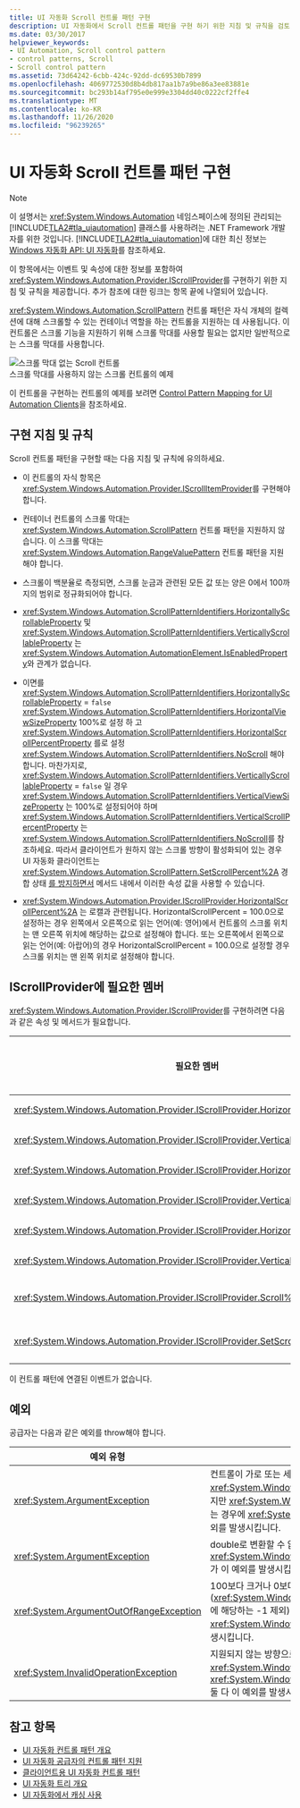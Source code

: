 ```yaml
---
title: UI 자동화 Scroll 컨트롤 패턴 구현
description: UI 자동화에서 Scroll 컨트롤 패턴을 구현 하기 위한 지침 및 규칙을 검토 합니다. IScrollProvider 인터페이스에 필요한 멤버를 참조 하십시오.
ms.date: 03/30/2017
helpviewer_keywords:
- UI Automation, Scroll control pattern
- control patterns, Scroll
- Scroll control pattern
ms.assetid: 73d64242-6cbb-424c-92dd-dc69530b7899
ms.openlocfilehash: 4069772530d8b4db817aa1b7a9be86a3ee83881e
ms.sourcegitcommit: bc293b14af795e0e999e3304dd40c0222cf2ffe4
ms.translationtype: MT
ms.contentlocale: ko-KR
ms.lasthandoff: 11/26/2020
ms.locfileid: "96239265"
---
```

# <a name="implementing-the-ui-automation-scroll-control-pattern"></a>UI 자동화 Scroll 컨트롤 패턴 구현

> [!NOTE]
> 이 설명서는 <xref:System.Windows.Automation> 네임스페이스에 정의된 관리되는 [!INCLUDE[TLA2#tla_uiautomation](../../../includes/tla2sharptla-uiautomation-md.md)] 클래스를 사용하려는 .NET Framework 개발자를 위한 것입니다. [!INCLUDE[TLA2#tla_uiautomation](../../../includes/tla2sharptla-uiautomation-md.md)]에 대한 최신 정보는 [Windows 자동화 API: UI 자동화](/windows/win32/winauto/entry-uiauto-win32)를 참조하세요.  
  
 이 항목에서는 이벤트 및 속성에 대한 정보를 포함하여 <xref:System.Windows.Automation.Provider.IScrollProvider>를 구현하기 위한 지침 및 규칙을 제공합니다. 추가 참조에 대한 링크는 항목 끝에 나열되어 있습니다.  
  
 <xref:System.Windows.Automation.ScrollPattern> 컨트롤 패턴은 자식 개체의 컬렉션에 대해 스크롤할 수 있는 컨테이너 역할을 하는 컨트롤을 지원하는 데 사용됩니다. 이 컨트롤은 스크롤 기능을 지원하기 위해 스크롤 막대를 사용할 필요는 없지만 일반적으로는 스크롤 막대를 사용합니다.  
  
 ![스크롤 막대 없는 Scroll 컨트롤](./media/uia-scrollpattern-without-scrollbars.PNG "UIA_ScrollPattern_Without_Scrollbars")  
스크롤 막대를 사용하지 않는 스크롤 컨트롤의 예제  
  
 이 컨트롤을 구현하는 컨트롤의 예제를 보려면 [Control Pattern Mapping for UI Automation Clients](control-pattern-mapping-for-ui-automation-clients.md)을 참조하세요.  
  
<a name="Implementation_Guidelines_and_Conventions"></a>

## <a name="implementation-guidelines-and-conventions"></a>구현 지침 및 규칙  

 Scroll 컨트롤 패턴을 구현할 때는 다음 지침 및 규칙에 유의하세요.  
  
- 이 컨트롤의 자식 항목은 <xref:System.Windows.Automation.Provider.IScrollItemProvider>를 구현해야 합니다.  
  
- 컨테이너 컨트롤의 스크롤 막대는 <xref:System.Windows.Automation.ScrollPattern> 컨트롤 패턴을 지원하지 않습니다. 이 스크롤 막대는 <xref:System.Windows.Automation.RangeValuePattern> 컨트롤 패턴을 지원해야 합니다.  
  
- 스크롤이 백분율로 측정되면, 스크롤 눈금과 관련된 모든 값 또는 양은 0에서 100까지의 범위로 정규화되어야 합니다.  
  
- <xref:System.Windows.Automation.ScrollPatternIdentifiers.HorizontallyScrollableProperty> 및 <xref:System.Windows.Automation.ScrollPatternIdentifiers.VerticallyScrollableProperty> 는 <xref:System.Windows.Automation.AutomationElement.IsEnabledProperty>와 관계가 없습니다.  
  
- 이면를 <xref:System.Windows.Automation.ScrollPatternIdentifiers.HorizontallyScrollableProperty>  =  `false` <xref:System.Windows.Automation.ScrollPatternIdentifiers.HorizontalViewSizeProperty> 100%로 설정 하 고 <xref:System.Windows.Automation.ScrollPatternIdentifiers.HorizontalScrollPercentProperty> 를로 설정 <xref:System.Windows.Automation.ScrollPatternIdentifiers.NoScroll> 해야 합니다. 마찬가지로, <xref:System.Windows.Automation.ScrollPatternIdentifiers.VerticallyScrollableProperty> = `false` 일 경우 <xref:System.Windows.Automation.ScrollPatternIdentifiers.VerticalViewSizeProperty> 는 100%로 설정되어야 하며 <xref:System.Windows.Automation.ScrollPatternIdentifiers.VerticalScrollPercentProperty> 는 <xref:System.Windows.Automation.ScrollPatternIdentifiers.NoScroll>를 참조하세요. 따라서 클라이언트가 원하지 않는 스크롤 방향이 활성화되어 있는 경우 UI 자동화 클라이언트는 <xref:System.Windows.Automation.ScrollPattern.SetScrollPercent%2A> 경합 상태 [를 방지하면서](https://support.microsoft.com/default.aspx?scid=kb;en-us;317723) 메서드 내에서 이러한 속성 값을 사용할 수 있습니다.  
  
- <xref:System.Windows.Automation.Provider.IScrollProvider.HorizontalScrollPercent%2A> 는 로캘과 관련됩니다. HorizontalScrollPercent = 100.0으로 설정하는 경우 왼쪽에서 오른쪽으로 읽는 언어(예: 영어)에서 컨트롤의 스크롤 위치는 맨 오른쪽 위치에 해당하는 값으로 설정해야 합니다. 또는 오른쪽에서 왼쪽으로 읽는 언어(예: 아랍어)의 경우 HorizontalScrollPercent = 100.0으로 설정할 경우 스크롤 위치는 맨 왼쪽 위치로 설정해야 합니다.  
  
<a name="Required_Members_for_IScrollProvider"></a>

## <a name="required-members-for-iscrollprovider"></a>IScrollProvider에 필요한 멤버  

 <xref:System.Windows.Automation.Provider.IScrollProvider>를 구현하려면 다음과 같은 속성 및 메서드가 필요합니다.  
  
|필요한 멤버|멤버 형식|참고|  
|---------------------|-----------------|-----------|  
|<xref:System.Windows.Automation.Provider.IScrollProvider.HorizontalScrollPercent%2A>|속성|없음|  
|<xref:System.Windows.Automation.Provider.IScrollProvider.VerticalScrollPercent%2A>|속성|없음|  
|<xref:System.Windows.Automation.Provider.IScrollProvider.HorizontalViewSize%2A>|속성|없음|  
|<xref:System.Windows.Automation.Provider.IScrollProvider.VerticalViewSize%2A>|속성|없음|  
|<xref:System.Windows.Automation.Provider.IScrollProvider.HorizontallyScrollable%2A>|속성|없음|  
|<xref:System.Windows.Automation.Provider.IScrollProvider.VerticallyScrollable%2A>|속성|없음|  
|<xref:System.Windows.Automation.Provider.IScrollProvider.Scroll%2A>|메서드|없음|  
|<xref:System.Windows.Automation.Provider.IScrollProvider.SetScrollPercent%2A>|메서드|없음|  
  
 이 컨트롤 패턴에 연결된 이벤트가 없습니다.  
  
<a name="Exceptions"></a>

## <a name="exceptions"></a>예외  

 공급자는 다음과 같은 예외를 throw해야 합니다.  
  
|예외 유형|조건|  
|--------------------|---------------|  
|<xref:System.ArgumentException>|컨트롤이 가로 또는 세로 스크롤에 대해서만<xref:System.Windows.Automation.Provider.IScrollProvider.Scroll%2A> 값을 지원하지만 <xref:System.Windows.Automation.ScrollAmount.SmallIncrement> 값이 전달되는 경우에 <xref:System.Windows.Automation.ScrollAmount.LargeIncrement> 은 이 예외를 발생시킵니다.|  
|<xref:System.ArgumentException>|double로 변환할 수 없는 값이 전달되는 경우<xref:System.Windows.Automation.Provider.IScrollProvider.SetScrollPercent%2A> 가 이 예외를 발생시킵니다.|  
|<xref:System.ArgumentOutOfRangeException>|100보다 크거나 0보다 작은 값이 전달되는 경우(<xref:System.Windows.Automation.Provider.IScrollProvider.SetScrollPercent%2A> 에 해당하는 -1 제외) <xref:System.Windows.Automation.ScrollPatternIdentifiers.NoScroll>가 이 예외를 발생시킵니다.|  
|<xref:System.InvalidOperationException>|지원되지 않는 방향으로 스크롤이 시도되면 <xref:System.Windows.Automation.Provider.IScrollProvider.Scroll%2A> 및 <xref:System.Windows.Automation.Provider.IScrollProvider.SetScrollPercent%2A> 둘 다 이 예외를 발생시킵니다.|  
  
## <a name="see-also"></a>참고 항목

- [UI 자동화 컨트롤 패턴 개요](ui-automation-control-patterns-overview.md)
- [UI 자동화 공급자의 컨트롤 패턴 지원](support-control-patterns-in-a-ui-automation-provider.md)
- [클라이언트용 UI 자동화 컨트롤 패턴](ui-automation-control-patterns-for-clients.md)
- [UI 자동화 트리 개요](ui-automation-tree-overview.md)
- [UI 자동화에서 캐싱 사용](use-caching-in-ui-automation.md)
